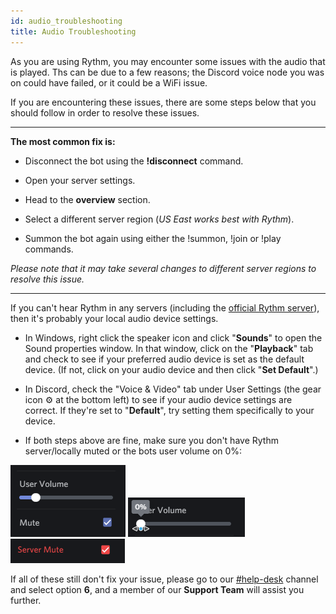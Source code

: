 ```yaml
---
id: audio_troubleshooting
title: Audio Troubleshooting
---
```


As you are using Rythm, you may encounter some issues with the audio that is played. Ths can be due to a few reasons; the Discord voice node you was on could have failed, or it could be a WiFi issue.

If you are encountering these issues, there are some steps below that you should follow in order to resolve these issues.

--- 

**The most common fix is:**

- Disconnect the bot using the **!disconnect** command.

- Open your server settings.

- Head to the **overview** section.

- Select a different server region (*US East works best with Rythm*).

- Summon the bot again using either the !summon, !join or !play commands.

*Please note that it may take several changes to different server regions to resolve this issue.*

---

If you can't hear Rythm in any servers (including the [official Rythm server](https://discord.gg/rythm)), then it's probably your local audio device settings.

- In Windows, right click the speaker icon and click "**Sounds**" to open the Sound properties window. In that window, click on the "**Playback**" tab and check to see if your preferred audio device is set as the default device. (If not, click on your audio device and then click "**Set Default**".)

- In Discord, check the "Voice & Video" tab under User Settings (the gear icon ⚙️ at the bottom left) to see if your audio device settings are correct. If they're set to "**Default**", try setting them specifically to your device.

- If both steps above are fine, make sure you don't have Rythm server/locally muted or the bots user volume on 0%:

![locally muted](assets/img/audio-troubleshooting/locally-muted.png)
![volume off](assets/img/audio-troubleshooting/volume-off.png)
![server muted](assets/img/audio-troubleshooting/server-muted.png)

If all of these still don't fix your issue, please go to our [#help-desk](https://discord.gg/rythm) channel and select option **6**, and a member of our **Support Team** will assist you further.